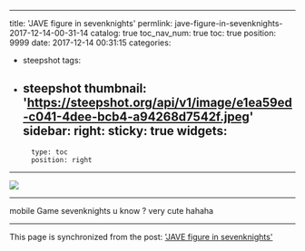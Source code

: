 
---
title: 'JAVE figure in sevenknights'
permlink: jave-figure-in-sevenknights-2017-12-14-00-31-14
catalog: true
toc_nav_num: true
toc: true
position: 9999
date: 2017-12-14 00:31:15
categories:
- steepshot
tags:
- steepshot
thumbnail: 'https://steepshot.org/api/v1/image/e1ea59ed-c041-4dee-bcb4-a94268d7542f.jpeg'
sidebar:
    right:
        sticky: true
widgets:
    -
        type: toc
        position: right
---


![](https://steepshot.org/api/v1/image/e1ea59ed-c041-4dee-bcb4-a94268d7542f.jpeg)

-   --  -   - ---  -- - -  -- - -   -----   --  -  - ----  -    -   - --

mobile Game sevenknights
u know ?
very cute  hahaha

- - -

This page is synchronized from the post: ['JAVE figure in sevenknights'](https://steemit.com/@virus707/jave-figure-in-sevenknights-2017-12-14-00-31-14)
